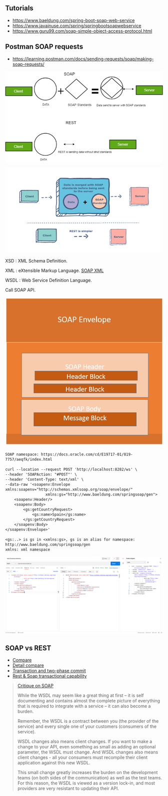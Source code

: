 ## Tutorials
- https://www.baeldung.com/spring-boot-soap-web-service
- https://www.javainuse.com/spring/springbootsoapwebservice
- https://www.guru99.com/soap-simple-object-access-protocol.html

## Postman SOAP requests
- https://learning.postman.com/docs/sending-requests/soap/making-soap-requests/


![](soap-vs-rest.jpg)

![](soap-rest.png)

XSD : XML Schema Definition.

XML : eXtensible Markup Language.
[SOAP XML](https://www.w3schools.com/xml/xml_wsdl.asp)

WSDL : Web Service Definition Language.

Call SOAP API.

![](soap-message.webp)

```shell
SOAP namespace: https://docs.oracle.com/cd/E19717-01/819-7757/aeqfk/index.html

curl --location --request POST 'http://localhost:8282/ws' \
--header 'SOAPAction: "#POST"' \
--header 'Content-Type: text/xml' \
--data-raw '<soapenv:Envelope xmlns:soapenv="http://schemas.xmlsoap.org/soap/envelope/"
                  xmlns:gs="http://www.baeldung.com/springsoap/gen">
    <soapenv:Header/>
    <soapenv:Body>
        <gs:getCountryRequest>
            <gs:name>Spain</gs:name>
        </gs:getCountryRequest>
    </soapenv:Body>
</soapenv:Envelope>'

<gs:..> is gs in <xmlns:gs>, gs is an alias for namespace: http://www.baeldung.com/springsoap/gen 
xmlns: xml namespace
```

![](soap-request.png)

## SOAP vs REST
- [Compare](https://webkul.com/blog/soap-v-s-rest/)
- [Detail compare](https://octoperf.com/blog/2018/03/26/soap-vs-rest/#conclusion)
- [Transaction and two-phase commit](https://www.facebook.com/notes/646791706259335/)
- [Rest & Soap transactional capability](https://stackoverflow.com/questions/31176102/rest-soap-transactional-capability)

> [Critique on SOAP](https://www.soapui.org/learn/api/soap-vs-rest-api/)
> 
> While the WSDL may seem like a great thing at first – it is self documenting and contains almost the complete picture of everything that is required to integrate with a service – it can also become a burden.
>
> Remember, the WSDL is a contract between you (the provider of the service) and every single one of your customers (consumers of the service).
>
> WSDL changes also means client changes.
If you want to make a change to your API, even something as small as adding an optional parameter, the WSDL must change. And WSDL changes also means client changes - all your consumers must recompile their client application against this new WSDL.
> 
> This small change greatly increases the burden on the development teams (on both sides of the communication) as well as the test teams. For this reason, the WSDL is viewed as a version lock-in, and most providers are very resistant to updating their API.